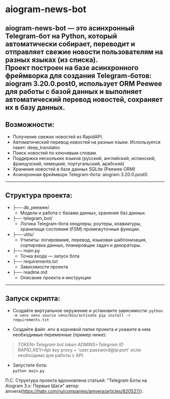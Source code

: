 # aiogram-news-bot
**aiogram-news-bot** — это асинхронный Telegram-бот на Python, который автоматически собирает, переводит и отправляет свежие новости пользователям на разных языках (из списка).  
Проект построен на базе асинхронного фреймворка для создания Telegram-ботов: aiogram 3.20.0.post0, использует ORM Peewee для работы с базой данных и выполняет автоматический перевод новостей, сохраняет их в базу данных.
---
## Возможности:
- Получение свежих новостей из RapidAPI.  
- Автоматический перевод новостей на разные языки. Используется пакет: deep_translator. 
- Поиск новостей по ключевым словам.
- Поддержка нескольких языков (русский, английский, испанский, французский, немецкий, португальский, арабский)  
- Хранение новостей в базе данных SQLite (Peewee ORM)  
- Асинхронная фреймворк Telegram-бота: aiogram 3.20.0.post0.
---
## Структура проекта:
- ├── db_peewee/
  - Модели и работа с базами данных, хранение баз данных.
- ├── telegram_bot/  
  - Логика Telegram-бота хендлеры, роутеры, клавиатуры, хранилище состояния (FSM) промежуточные функции.  
- ├── utils/  
  - Утилиты: логирование, перевод, языковая шаблонизация, сортировка данных, планировщик задач и декораторы.
- ├── main.py  
  - Точка входа — запуск бота  
- ├── requirements.txt  
  - Зависимости проекта  
- ├── readme.md  
  - Описание проекта и инструкции
---
## Запуск скрипта:
- Создайте виртуальное окружение и установите зависимости:
    `python -m venv venv
    source venv/bin/activate
    pip install -r requirements.txt`  

 
- Создайте файл .env в корневой папке проекта и укажите в нем необходимые переменные (пример ниже):
>TOKEN=*Telegram bot token*
>ADMINS=*Telegram ID*  
>RAPID_KEY=*Api key*
>proxy = 'user:password@ip:port' если необходимо для работы с API.

- Запустите бота:  
    `python main.py`

П.С.
Структура проекта вдохновлена статьей: "Telegram Боты на Aiogram 3.x: Первые Шаги" автор: amvera(https://habr.com/ru/companies/amvera/articles/820527/).